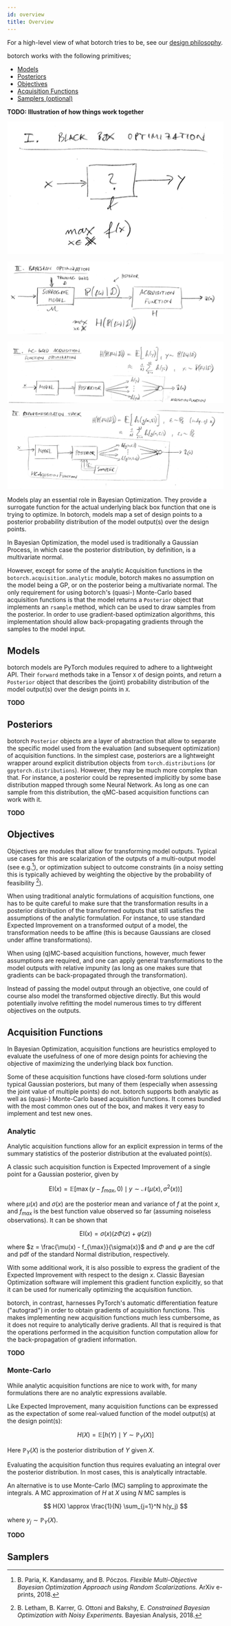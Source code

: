 ```yaml
---
id: overview
title: Overview
---
```


For a high-level view of what botorch tries to be, see our
[design philosophy](design_philosophy).

botorch works with the following primitives;
- [Models](#models)
- [Posteriors](#posteriors)
- [Objectives](#objectives)
- [Acquisition Functions](#acquisition-functions)
- [Samplers (optional)](#samplers)


**TODO: Illustration of how things work together**

![Black Box Optimization](assets/overview_blackbox.png)

![Bayesian Optimization](assets/overview_bayesopt.png)

![Monte-Carlo Acquisition Functions](assets/overview_mcacquisition.png)

![Reparameterization Trick](assets/overview_reparameterization.png)

Models play an essential role in Bayesian Optimization. They provide a surrogate
function for the actual underlying black box function that one is trying to
optimize. In botorch, models map a set of design points to a posterior
probability distribution of the model output(s) over the design points.

In Bayesian Optimization, the model used is traditionally a Gaussian Process,
in which case the posterior distribution, by definition, is a multivariate
normal.

However, except for some of the analytic Acquisition functions in the
`botorch.acquisition.analytic` module, botorch makes no assumption on the model
being a GP, or on the posterior being a multivariate normal.
The only requirement for using botorch's (quasi-) Monte-Carlo based acquisition
functions is that the model returns a `Posterior` object that implements an
`rsample` method, which can be used to draw samples from the posterior.
In order to use gradient-based optimization algorithms, this implementation
should allow back-propagating gradients through the samples to the model input.




## Models

botorch models are PyTorch modules required to adhere to a lightweight API.
Their `forward` methods take in a Tensor `X` of design points, and return a
`Posterior` object that describes the (joint) probability distribution of the
model output(s) over the design points in `X`.

**TODO**


## Posteriors

botorch `Posterior` objects are a layer of abstraction that allow to separate
the specific model used from the evaluation (and subsequent optimization) of
acquisition functions. In the simplest case, posteriors are a lightweight
wrapper around explicit distribution objects from `torch.distributions` (or
`gpytorch.distributions`). However, they may be much more complex than that.
For instance, a posterior could be represented implicitly by some base
distribution mapped through some Neural Network. As long as one can sample
from this distribution, the qMC-based acquisition functions can work with it.


**TODO**


## Objectives

Objectives are modules that allow for transforming model outputs. Typical use
cases for this are scalarization of the outputs of a multi-output model (see
e.g.[^RandScal]), or optimization subject to outcome constraints (in a noisy
setting this is typically achieved by weighting the objective by the probability
of feasibility [^NoisyEI]).

When using traditional analytic formulations of acquisition functions, one has
to be quite careful to make sure that the transformation results in a posterior
distribution of the transformed outputs that still satisfies the assumptions of
the analytic formulation. For instance, to use standard Expected Improvement on
a transformed output of a model, the transformation needs to be affine (this is
because Gaussians are closed under affine transformations).

When using (q)MC-based acquisition functions, however, much fewer assumptions
are required, and one can apply general transformations to the model outputs
with relative impunity (as long as one makes sure that gradients can be
back-propagated through the transformation).

Instead of passing the model output through an objective, one could of course
also model the transformed objective directly. But this would potentially
involve refitting the model numerous times to try different objectives on the
outputs.

[^RandScal]: B. Paria, K. Kandasamy, and B. Póczos. *Flexible Multi-Objective
Bayesian Optimization Approach using Random Scalarizations.* ArXiv e-prints, 2018.

[^NoisyEI]: B. Letham, B. Karrer, G. Ottoni and Bakshy, E. *Constrained Bayesian
Optimization with Noisy Experiments.* Bayesian Analysis, 2018.


## Acquisition Functions

In Bayesian Optimization, acquisition functions are heuristics employed to
evaluate the usefulness of one of more design points for achieving the objective
of maximizing the underlying black box function.

Some of these acquisition functions have closed-form solutions under typical
Gaussian posteriors, but many of them (especially when assessing the joint
value of multiple points) do not. botorch supports both analytic as well as
(quasi-) Monte-Carlo based acquisition functions. It comes bundled with the
most common ones out of the box, and makes it very easy to implement and test
new ones.


### Analytic

Analytic acquisition functions allow for an explicit expression in terms of the
summary statistics of the posterior distribution at the evaluated point(s).

A classic such acquisition function is Expected Improvement of a single point
for a Gaussian posterior, given by

$$ \text{EI}(x) = \mathbb{E}\bigl[
\max(y - f_{max}, 0) \mid y\sim \mathcal{N}(\mu(x), \sigma^2(x))
\bigr] $$

where $\mu(x)$ and $\sigma(x)$ are the posterior mean and variance of $f$ at the
point $x$, and $f_{max}$ is the best function value observed so far (assuming
noiseless observations). It can be shown that

$$ \text{EI}(x) = \sigma(x) \bigl( z \Phi(z) + \varphi(z) \bigr)$$

where $z = \frac{\mu(x) - f_{\max}}{\sigma(x)}$ and $\Phi$ and $\varphi$ are
the cdf and pdf of the standard Normal distribution, respectively.

With some additional work, it is also possible to express the gradient of
the Expected Improvement with respect to the design $x$. Classic Bayesian
Optimization software will implement this gradient function explicitly, so that
it can be used for numerically optimizing the acquisition function.

botorch, in contrast, harnesses PyTorch's automatic differentiation feature
("autograd") in order to obtain gradients of acquisition functions. This makes
implementing new acquisition functions much less cumbersome, as it does not
require to analytically derive gradients. All that is required is that the
operations performed in the acquisition function computation allow for the
back-propagation of gradient information.

**TODO**


### Monte-Carlo

While analytic acquisition functions are nice to work with, for many
formulations there are no analytic expressions available.

Like Expected Improvement, many acquisition functions can be expressed as the
expectation of some real-valued function of the model output(s) at the design
point(s):

$$ H(X) = \mathbb{E}\bigl[ h(Y) \mid Y \sim \mathbb{P}_Y(X) \bigr] $$

Here $\mathbb{P}_Y(X)$ is the posterior distribution of $Y$ given $X$.

Evaluating the acquisition function thus requires evaluating an integral over
the posterior distribution. In most cases, this is analytically intractable.

An alternative is to use Monte-Carlo (MC) sampling to approximate the integrals.
A MC approximation of $H$ at $X$ using $N$ MC samples is

$$ H(X) \approx \frac{1}{N} \sum_{j=1}^N h(y_j) $$

where $y_j \sim \mathbb{P}_Y(X)$.

**TODO**

## Samplers
